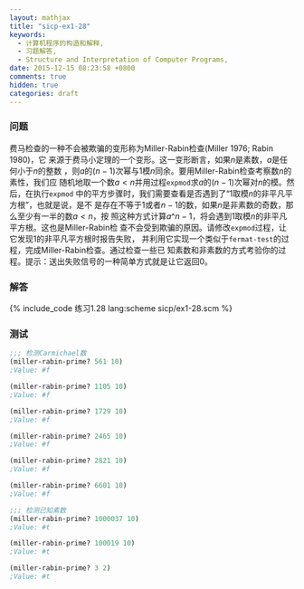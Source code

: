 ```yaml
---
layout: mathjax
title: "sicp-ex1-28"
keywords:
  - 计算机程序的构造和解释,
  - 习题解答,
  - Structure and Interpretation of Computer Programs,
date: 2015-12-15 08:23:58 +0800
comments: true
hidden: true
categories: draft
---
```


### 问题

费马检查的一种不会被欺骗的变形称为Miller-Rabin检查(Miller 1976; Rabin 1980)，它
来源于费马小定理的一个变形。这一变形断言，如果$n$是素数，$a$是任何小于$n$的整数
，则$a$的$(n-1)$次幂与$1$模$n$同余。要用Miller-Rabin检查考察数$n$的素性，我们应
随机地取一个数$a<n$并用过程`expmod`求$a$的$(n-1)$次幂对$n$的模。然后，在执行`expmod`
中的平方步骤时，我们需要查看是否遇到了“$1$取模$n$的非平凡平方根”，也就是说，是不
是存在不等于$1$或者$n-1$的数，如果$n$是非素数的奇数，那么至少有一半的数$a<n$，按
照这种方式计算$a\^{n-1}$，将会遇到$1$取模$n$的非平凡平方根。这也是Miller-Rabin检
查不会受到欺骗的原因。请修改`expmod`过程，让它发现$1$的非平凡平方根时报告失败，
并利用它实现一个类似于`fermat-test`的过程，完成Miller-Rabin检查。通过检查一些已
知素数和非素数的方式考验你的过程。提示：送出失败信号的一种简单方式就是让它返回0。

### 解答

{% include_code 练习1.28 lang:scheme sicp/ex1-28.scm %}

### 测试

``` scheme
;;; 检测Carmichael数
(miller-rabin-prime? 561 10)
;Value: #f

(miller-rabin-prime? 1105 10)
;Value: #f

(miller-rabin-prime? 1729 10)
;Value: #f

(miller-rabin-prime? 2465 10)
;Value: #f

(miller-rabin-prime? 2821 10)
;Value: #f

(miller-rabin-prime? 6601 10)
;Value: #f

;;; 检测已知素数
(miller-rabin-prime? 1000037 10)
;Value: #t

(miller-rabin-prime? 100019 10)
;Value: #t

(miller-rabin-prime? 3 2)
;Value: #t
```
